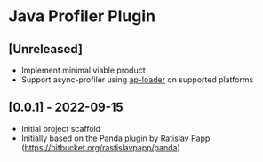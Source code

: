 <!-- Keep a Changelog guide -> https://keepachangelog.com -->

# Java Profiler Plugin

## [Unreleased]

- Implement minimal viable product
- Support async-profiler using [ap-loader](https://github.com/jvm-profiling-tools/ap-loader) on supported platforms

## [0.0.1] - 2022-09-15
- Initial project scaffold
- Initially based on the Panda plugin by Ratislav Papp (https://bitbucket.org/rastislavpapp/panda)
